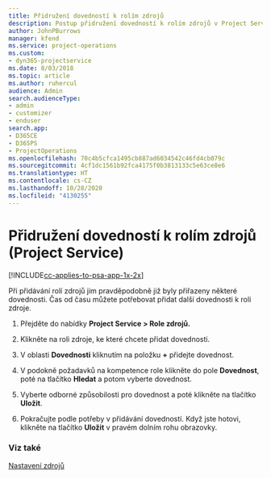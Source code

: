 ```yaml
---
title: Přidružení dovedností k rolím zdrojů
description: Postup přidružení dovedností k rolím zdrojů v Project Service
author: JohnPBurrows
manager: kfend
ms.service: project-operations
ms.custom:
- dyn365-projectservice
ms.date: 8/03/2018
ms.topic: article
ms.author: ruhercul
audience: Admin
search.audienceType:
- admin
- customizer
- enduser
search.app:
- D365CE
- D365PS
- ProjectOperations
ms.openlocfilehash: 70c4b5cfca1495cb887ad6034542c46fd4cb079c
ms.sourcegitcommit: 4cf1dc1561b92fca4175f0b3813133c5e63ce8e6
ms.translationtype: HT
ms.contentlocale: cs-CZ
ms.lasthandoff: 10/28/2020
ms.locfileid: "4130255"
---
```

# <a name="associate-skills-with-resource-roles-project-service"></a>Přidružení dovedností k rolím zdrojů (Project Service)

[!INCLUDE[cc-applies-to-psa-app-1x-2x](../includes/cc-applies-to-psa-app-1x-2x.md)]

Při přidávání rolí zdrojů jim pravděpodobně již byly přiřazeny některé dovednosti. Čas od času můžete potřebovat přidat další dovednosti k roli zdroje.  
  
1.  Přejděte do nabídky **Project Service > Role zdrojů.**  
  
2.  Klikněte na roli zdroje, ke které chcete přidat dovednosti.  
  
3.  V oblasti **Dovednosti** kliknutím na položku **+** přidejte dovednost.  
  
4.  V podokně požadavků na kompetence role klikněte do pole **Dovednost**, poté na tlačítko **Hledat** a potom vyberte dovednost.  
  
5.  Vyberte odborné způsobilosti pro dovednost a poté klikněte na tlačítko **Uložit**.  
  
6.  Pokračujte podle potřeby v přidávání dovedností. Když jste hotovi, klikněte na tlačítko **Uložit** v pravém dolním rohu obrazovky.  
  
### <a name="see-also"></a>Viz také  
 [Nastavení zdrojů](../psa/set-up-resources.md)
